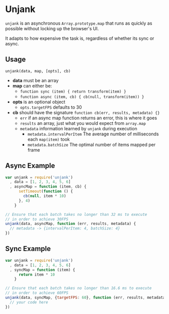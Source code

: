 # Unjank

`unjank` is an asynchronous `Array.prototype.map` that runs as quickly as possible without locking up the browser's UI.

It adapts to how expensive the task is, regardless of whether its sync or async.

## Usage

`unjank(data, map, [opts], cb)`

 * **data** must be an array
 * **map** can either be:
   * `function sync (item) { return transform(item) }`
   * `function async (item, cb) { cb(null, transform(item)) }`
* **opts** is an optional object
   * `opts.targetFPS` defaults to 30
* **cb** should have the signature `function cb(err, results, metadata) {}`
   * `err` if an async map function returns an error, this is where it goes
   * `results` an array, just what you would expect from `array.map`
   * `metadata` information learned by `unjank` during execution
     * `metadata.intervalPerItem` The average number of milliseconds each `map(item)` took
     * `metadata.batchSize` The optimal number of items mapped per frame

## Async Example

```js
var unjank = require('unjank')
  , data = [1, 2, 3, 4, 5, 6]
  , asyncMap = function (item, cb) {
      setTimeout(function () {
        cb(null, item * 10)
      }, 4)
    }

// Ensure that each batch takes no longer than 32 ms to execute
// in order to achieve 30FPS
unjank(data, asyncMap, function (err, results, metadata) {
  // metadata -> {intervalPerItem: 4, batchSize: 4}
})
```

## Sync Example

```js
var unjank = require('unjank')
  , data = [1, 2, 3, 4, 5, 6]
  , syncMap = function (item) {
      return item * 10
    }

// Ensure that each batch takes no longer than 16.6 ms to execute
// in order to achieve 60FPS
unjank(data, syncMap, {targetFPS: 60}, function (err, results, metadata) {
  // your code here
})
```
